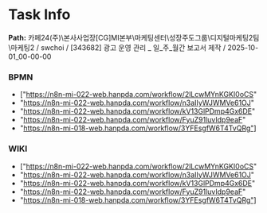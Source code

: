# Task Info

**Path:** 카페24(주)\본사사업장\[CG]MI본부\마케팅센터\성장주도그룹\디지털마케팅2팀\마케팅2 / swchoi / [343682] 광고 운영 관리 _ 일_주_월간 보고서 제작 / 2025-10-01_00-00-00

### BPMN
- ["https://n8n-mi-022-web.hanpda.com/workflow/2lLcwMYnKGKI0oCS"
- "https://n8n-mi-022-web.hanpda.com/workflow/n3aIIyWJWMVe61OJ"
- "https://n8n-mi-022-web.hanpda.com/workflow/kV13GlPDmp4Gx6DE"
- "https://n8n-mi-022-web.hanpda.com/workflow/FyuZ91luvIdp9eaF"
- "https://n8n-mi-018-web.hanpda.com/workflow/3YFEsgfW6T4TvQRg"]

### WIKI
- ["https://n8n-mi-022-web.hanpda.com/workflow/2lLcwMYnKGKI0oCS"
- "https://n8n-mi-022-web.hanpda.com/workflow/n3aIIyWJWMVe61OJ"
- "https://n8n-mi-022-web.hanpda.com/workflow/kV13GlPDmp4Gx6DE"
- "https://n8n-mi-022-web.hanpda.com/workflow/FyuZ91luvIdp9eaF"
- "https://n8n-mi-018-web.hanpda.com/workflow/3YFEsgfW6T4TvQRg"]


